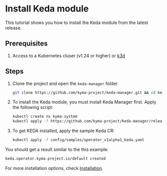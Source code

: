 # Install Keda module

This tutorial shows you how to install the Keda module from the latest release.

## Prerequisites

1. Access to a Kubernetes cluser (v1.24 or higher) or [k3d](https://k3d.io/stable/)

## Steps

1. Clone the project and open the `keda-manager` folder.

   ```bash
   git clone https://github.com/kyma-project/keda-manager.git && cd keda-manager/
   ```
2. To install the Keda module, you must install Keda Manager first. Apply the following script:

   ```bash
   kubectl create ns kyma-system
   kubectl apply -f https://github.com/kyma-project/keda-manager/releases/latest/download/keda-manager.yaml
   ```

3. To get KEDA installed, apply the sample Keda CR:

   ```bash
   kubectl apply -f config/samples/operator_v1alpha1_keda.yaml
   ```
You should get a result similar to the this example:

   ```bash
   keda.operator.kyma-project.io/default created
   ```

For more installation options, check [Installation](/docs/contributor/01-10-installation.md).